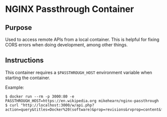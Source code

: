 # NGINX Passthrough Container

## Purpose

Used to access remote APIs from a local container. This is helpful for fixing
CORS errors when doing development, among other things.

## Instructions

This container requires a `$PASSTHROUGH_HOST` environment variable when
starting the container.

Example:

```
$ docker run --rm -p 3000:80 -e PASSTHROUGH_HOST=https://en.wikipedia.org mikehearn/nginx-passthrough
$ curl "http://localhost:3000/w/api.php?action=query&titles=Docker%20(software)&prop=revisions&rvprop=content&format=json"
```
